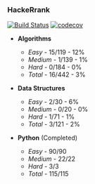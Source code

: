 ### HackeRrank

[![Build Status](https://travis-ci.com/Razor-87/hackerrank.svg?branch=master)](https://travis-ci.com/Razor-87/hackerrank)
[![codecov](https://codecov.io/gh/Razor-87/hackerrank/branch/master/graph/badge.svg)](https://codecov.io/gh/Razor-87/hackerrank)

- **Algorithms** 
   - *Easy* - 15/119 - 12%
   - *Medium* - 1/139 - 1%
   - *Hard* - 0/184 - 0%
   - *Total* - 16/442 - 3%

- **Data Structures** 
   - *Easy* - 2/30 - 6%
   - *Medium* - 0/20 - 0%
   - *Hard* - 1/71 - 1%
   - *Total* - 3/121 - 2%

- **Python** (Completed)
    - *Easy* - 90/90
    - *Medium* - 22/22
    - *Hard* - 3/3
    - *Total* - 115/115
